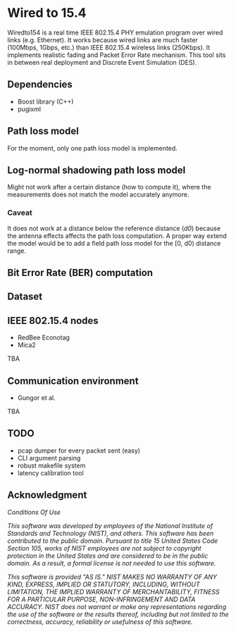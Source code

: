 Wired to 15.4
=============

Wiredto154 is a real time IEEE 802.15.4 PHY emulation program over wired links
(e.g. Ethernet). It works because wired links are much faster (100Mbps, 1Gbps, etc.)
than IEEE 802.15.4 wireless links (250Kbps).
It implements realistic fading and Packet Error Rate mechanism.
This tool sits in between real deployment and Discrete Event Simulation (DES).

Dependencies
------------

* Boost library (C++)
* pugixml


Path loss model
---------------

For the moment, only one path loss model is implemented.

## Log-normal shadowing path loss model


Might not work after a certain distance (how to compute it), where the
measurements does not match the model accurately anymore.

### Caveat

It does not work at a distance below the reference distance (*d0*)
because the antenna effects affects the path loss computation.
A proper way extend the model would be to add a field path loss model for the
[0, d0) distance range.


Bit Error Rate (BER) computation
--------------------------------


Dataset
-------

## IEEE 802.15.4 nodes

* RedBee Econotag
* Mica2

TBA

## Communication environment

* Gungor et al.

TBA

TODO
----

* pcap dumper for every packet sent (easy)
* CLI argument parsing
* robust makefile system
* latency calibration tool



Acknowledgment
--------------

<em>
Conditions Of Use

This software was developed by employees of the National Institute of
Standards and Technology (NIST), and others.
This software has been contributed to the public domain.
Pursuant to title 15 United States Code Section 105, works of NIST
employees are not subject to copyright protection in the United States
and are considered to be in the public domain.
As a result, a formal license is not needed to use this software.

This software is provided "AS IS."
NIST MAKES NO WARRANTY OF ANY KIND, EXPRESS, IMPLIED
OR STATUTORY, INCLUDING, WITHOUT LIMITATION, THE IMPLIED WARRANTY OF
MERCHANTABILITY, FITNESS FOR A PARTICULAR PURPOSE, NON-INFRINGEMENT
AND DATA ACCURACY.  NIST does not warrant or make any representations
regarding the use of the software or the results thereof, including but
not limited to the correctness, accuracy, reliability or usefulness of
this software.
</em>
